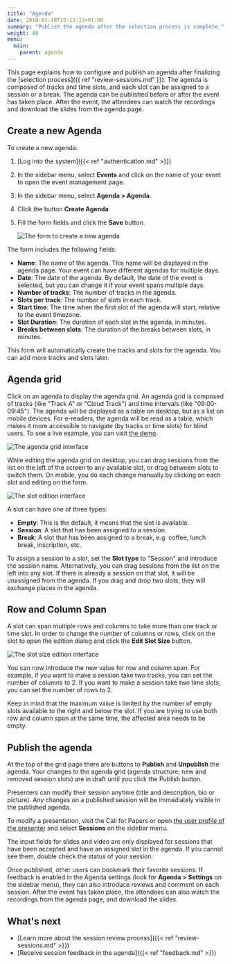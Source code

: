 ```yaml
---
title: "Agenda"
date: 2018-01-18T22:13:13+01:00
summary: "Publish the agenda after the selection process is complete."
weight: 40
menu:
  main:
    parent: agenda
---
```


This page explains how to configure and publish an agenda after finalizing the [selection process]({{ ref "review-sessions.md" }}). The agenda is composed of tracks and time slots, and each slot can be assigned to a session or a break. The agenda can be published before or after the event has taken place. After the event, the attendees can watch the recordings and download the slides from the agenda page.

## Create a new Agenda

To create a new agenda:

1. [Log into the system]({{< ref "authentication.md" >}})
1. In the sidebar menu, select **Events** and click on the name of your event to open the event management page.
1. In the sidebar menu, select **Agenda > Agenda**.
1. Click the button **Create Agenda**
1. Fill the form fields and click the **Save** button.

   ![The form to create a new agenda](/img/screenshots/agenda/agenda-create.avif)

The form includes the following fields:

- **Name**: The name of the agenda. This name will be displayed in the agenda page. Your event can have different agendas for multiple days.
- **Date**: The date of the agenda. By default, the date of the event is selected, but you can change it if your event spans multiple days.
- **Number of tracks**: The number of tracks in the agenda.
- **Slots per track**: The number of slots in each track.
- **Start time**: The time when the first slot of the agenda will start, relative to the event timezone.
- **Slot Duration**: The duration of each slot in the agenda, in minutes.
- **Breaks between slots**: The duration of the breaks between slots, in minutes.

This form will automatically create the tracks and slots for the agenda. You can add more tracks and slots later.

## Agenda grid

Click on an agenda to display the agenda grid. An agenda grid is composed of tracks (like "Track A" or "Cloud Track") and time intervals (like "09:00-09:45"). The agenda will be displayed as a table on desktop, but as a list on mobile devices. For e-readers, the agenda will be read as a table, which makes it more accessible to navigate (by tracks or time slots) for blind users. To see a live example, you can visit [the demo](https://koliseo.com/demo).

![The agenda grid interface](/img/screenshots/agenda/agenda-grid.avif)

While editing the agenda grid on desktop, you can drag sessions from the list on the left of the screen to any available slot, or drag betweem slots to switch them. On mobile, you do each change manually by clicking on each slot and editing on the form.

![The slot edition interface](/img/screenshots/agenda/slot-edit.avif)

A slot can have one of three types:

- **Empty**: This is the default, it means that the slot is available.
- **Session**: A slot that has been assigned to a session.
- **Break**: A slot that has been assigned to a break, e.g. coffee, lunch break, inscription, etc.

To assign a session to a slot, set the **Slot type** to "Session" and introduce the session name. Alternatively, you can drag sessions from the list on the left into any slot. If there is already a session on that slot, it will be unassigned from the agenda. If you drag and drop two slots, they will exchange places in the agenda.

## Row and Column Span

A slot can span multiple rows and columns to take more than one track or time slot. In order to change the number of columns or rows, click on the slot to open the edition dialog and click the **Edit Slot Size** button.

![The slot size edition interface](/img/screenshots/agenda/slot-edit-size.avif)

You can now introduce the new value for row and column span. For example, if you want to make a session take two tracks, you can set the number of columns to 2. If you want to make a session take two time slots, you can set the number of rows to 2.

Keep in mind that the maximum value is limited by the number of empty slots available to the right and below the slot. If you are trying to use both row and column span at the same time, the affected area needs to be empty.

## Publish the agenda

At the top of the grid page there are buttons to **Publish** and **Unpublish** the agenda. Your changes to the agenda grid (agenda structure, new and removed session slots) are in draft until you click the Publish button.

Presenters can modify their session anytime (title and description, bio or picture). Any changes on a published session will be immediately visible in the published agenda.

To modify a presentation, visit the Call for Papers or open [the user profile of the presenter](https://www.koliseo.com/me) and select **Sessions** on the sidebar menu.

The input fields for slides and video are only displayed for sessions that have been accepted and have an assigned slot in the agenda. If you cannot see them, double check the status of your session.

Once published, other users can bookmark their favorite sessions. If feedback is enabled in the Agenda settings (look for **Agenda > Settings** on the sidebar menu), they can also introduce reviews and comment on each session. After the event has taken place, the attendees can also watch the recordings from the agenda page, and download the slides.

## What's next

- [Learn more about the session review process]({{< ref "review-sessions.md" >}})
- [Receive session feedback in the agenda]({{< ref "feedback.md" >}})
